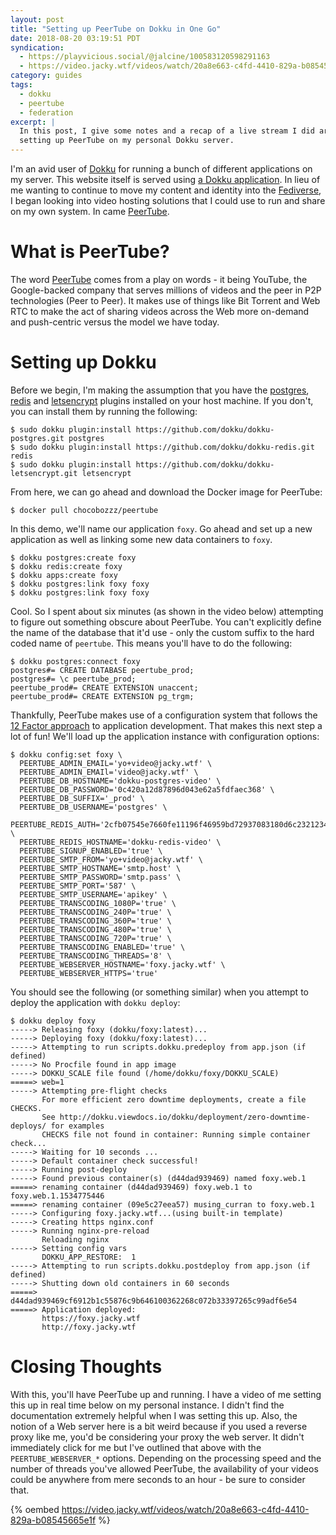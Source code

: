 ```yaml
---
layout: post
title: "Setting up PeerTube on Dokku in One Go"
date: 2018-08-20 03:19:51 PDT
syndication:
  - https://playvicious.social/@jalcine/100583120598291163
  - https://video.jacky.wtf/videos/watch/20a8e663-c4fd-4410-829a-b08545665e1f
category: guides
tags:
  - dokku
  - peertube
  - federation
excerpt: |
  In this post, I give some notes and a recap of a live stream I did around
  setting up PeerTube on my personal Dokku server.
---
```


I'm an avid user of [Dokku][] for running a bunch of different applications on
my server. This website itself is served using [a Dokku application][1]. In lieu
of me wanting to continue to move my content and identity into the
[Fediverse][], I began looking into video hosting solutions that I could use to
run and share on my own system. In came [PeerTube][].

# What is PeerTube?
The word [PeerTube][] comes from a play on words - it being YouTube, the Google-backed
company that serves millions of videos and the peer in P2P technologies (Peer to
Peer). It makes use of things like Bit Torrent and Web RTC to make the act of
sharing videos across the Web more on-demand and push-centric versus the model
we have today.

# Setting up Dokku
Before we begin, I'm making the assumption that you have the [postgres][2],
[redis][3] and [letsencrypt][4] plugins installed on your host machine. If you
don't, you can install them by running the following:

```
$ sudo dokku plugin:install https://github.com/dokku/dokku-postgres.git postgres
$ sudo dokku plugin:install https://github.com/dokku/dokku-redis.git redis
$ sudo dokku plugin:install https://github.com/dokku/dokku-letsencrypt.git letsencrypt
```

From here, we can go ahead and download the Docker image for PeerTube:

```
$ docker pull chocobozzz/peertube 
```

In this demo, we'll name our application `foxy`. Go ahead and set up a new
application as well as linking some new data containers to `foxy`.

```
$ dokku postgres:create foxy
$ dokku redis:create foxy
$ dokku apps:create foxy
$ dokku postgres:link foxy foxy
$ dokku postgres:link foxy foxy
```

Cool. So I spent about six minutes (as shown in the video below) attempting to
figure out something obscure about PeerTube. You can't explicitly define the name
of the database that it'd use - only the custom suffix to the hard coded name of
`peertube`. This means you'll have to do the following:

```
$ dokku postgres:connect foxy
postgres#= CREATE DATABASE peertube_prod;
postgres#= \c peertube_prod;
peertube_prod#= CREATE EXTENSION unaccent;
peertube_prod#= CREATE EXTENSION pg_trgm;
```

Thankfully, PeerTube makes use of a configuration system that follows the [12
Factor approach][5] to application development. That makes this next step a lot
of fun! We'll load up the application instance with configuration options:

```
$ dokku config:set foxy \
  PEERTUBE_ADMIN_EMAIL='yo+video@jacky.wtf' \
  PEERTUBE_ADMIN_EMAIl='video@jacky.wtf' \
  PEERTUBE_DB_HOSTNAME='dokku-postgres-video' \
  PEERTUBE_DB_PASSWORD='0c420a12d87896d043e62a5fdfaec368' \
  PEERTUBE_DB_SUFFIX='_prod' \
  PEERTUBE_DB_USERNAME='postgres' \
  PEERTUBE_REDIS_AUTH='2cfb07545e7660fe11196f46959bd72937083180d6c232123466525a5f19e62d' \
  PEERTUBE_REDIS_HOSTNAME='dokku-redis-video' \
  PEERTUBE_SIGNUP_ENABLED='true' \
  PEERTUBE_SMTP_FROM='yo+video@jacky.wtf' \
  PEERTUBE_SMTP_HOSTNAME='smtp.host' \
  PEERTUBE_SMTP_PASSWORD='smtp.pass' \
  PEERTUBE_SMTP_PORT='587' \
  PEERTUBE_SMTP_USERNAME='apikey' \
  PEERTUBE_TRANSCODING_1080P='true' \
  PEERTUBE_TRANSCODING_240P='true' \
  PEERTUBE_TRANSCODING_360P='true' \ 
  PEERTUBE_TRANSCODING_480P='true' \
  PEERTUBE_TRANSCODING_720P='true' \
  PEERTUBE_TRANSCODING_ENABLED='true' \
  PEERTUBE_TRANSCODING_THREADS='8' \
  PEERTUBE_WEBSERVER_HOSTNAME='foxy.jacky.wtf' \
  PEERTUBE_WEBSERVER_HTTPS='true'
```

You should see the following (or something similar) when you attempt to deploy
the application with `dokku deploy`:

```
$ dokku deploy foxy
-----> Releasing foxy (dokku/foxy:latest)...
-----> Deploying foxy (dokku/foxy:latest)...
-----> Attempting to run scripts.dokku.predeploy from app.json (if defined)
-----> No Procfile found in app image
-----> DOKKU_SCALE file found (/home/dokku/foxy/DOKKU_SCALE)
=====> web=1
-----> Attempting pre-flight checks
       For more efficient zero downtime deployments, create a file CHECKS.
       See http://dokku.viewdocs.io/dokku/deployment/zero-downtime-deploys/ for examples
       CHECKS file not found in container: Running simple container check...
-----> Waiting for 10 seconds ...
-----> Default container check successful!
-----> Running post-deploy
-----> Found previous container(s) (d44dad939469) named foxy.web.1
=====> renaming container (d44dad939469) foxy.web.1 to foxy.web.1.1534775446
=====> renaming container (09e5c27eea57) musing_curran to foxy.web.1
-----> Configuring foxy.jacky.wtf...(using built-in template)
-----> Creating https nginx.conf
-----> Running nginx-pre-reload
       Reloading nginx
-----> Setting config vars
       DOKKU_APP_RESTORE:  1
-----> Attempting to run scripts.dokku.postdeploy from app.json (if defined)
-----> Shutting down old containers in 60 seconds
=====> d44dad939469cf6912b1c55876c9b646100362268c072b33397265c99adf6e54
=====> Application deployed:
       https://foxy.jacky.wtf
       http://foxy.jacky.wtf
```

# Closing Thoughts
With this, you'll have PeerTube up and running. I have a video of me setting
this up in real time below on my personal instance. I didn't find the
documentation extremely helpful when I was setting this up. Also, the notion of
a Web server here is a bit weird because if you used a reverse proxy like me,
you'd be considering your proxy the web server. It didn't immediately click for
me but I've outlined that above with the `PEERTUBE_WEBSERVER_*` options.
Depending on the processing speed and the number of threads you've allowed
PeerTube, the availability of your videos could be anywhere from mere seconds to
an hour - be sure to consider that.

{% oembed https://video.jacky.wtf/videos/watch/20a8e663-c4fd-4410-829a-b08545665e1f %}

[1]: https://git.jacky.wtf/me/website
[2]: https://github.com/dokku/dokku-postgres.git
[3]: https://github.com/dokku/dokku-redis.git
[4]: https://github.com/dokku/dokku-letsencrypt.git
[5]: https://12factor.net/config
[dokku]: http://dokku.viewdocs.io/dokku/
[fediverse]: https://en.wikipedia.org/wiki/Fediverse
[peertube]: https://joinpeertube.org/en/

